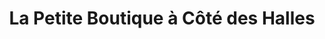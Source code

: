 ---
title: "La Petite Boutique à Côté des Halles"
url: /audierne/la-petite-boutique-a-cote-des-halles/
shop: Kleidung
---